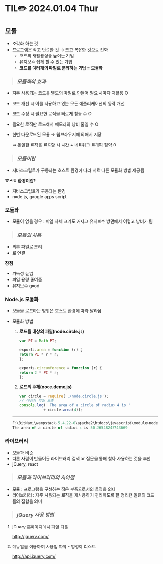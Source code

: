 # TIL✏️ 2024.01.04 Thur

## 모듈

- 조각화 하는 것
- 프로그램은 작고 단순한 것 → 크고 복잡한 것으로 진화
    - 코드의 재활용성을 높이는 기법
    - 유지보수 쉽게 할 수 있는 기법
    - **코드를 여러개의 파일로 분리하는 기법 = 모듈화**

> ### ***모듈화의 효과***

- 자주 사용되는 코드를 별도의 파일로 만들어 필요 시마다 재활용 O
- 코드 개선 시 이를 사용하고 있는 모든 애플리케이션의 동작 개선
- 코드 수정 시 필요한 로직을 빠르게 찾을 수 O
- 필요한 로직만 로드해서 메모리의 낭비 줄일 수 O
- 한번 다운로드된 모듈 → 웹브라우저에 의해서 저장
    
    ⇒ 동일한 로직을 로드할 시 시간 + 네트워크 트래픽 절약 O 
    

> ### ***모듈이란***

- 자바스크립트가 구동되는 호스트 환경에 따라 서로 다른 모듈화 방법 제공됨

**호스트 환경이란?**

- 자바스크립트가 구동되는 환경
- node.js, google apps script

### 모듈화

- 모듈이 없을 경우 : 파일 자체 크기도 커지고 유지보수 방면에서 어렵고 낭비가 됨

> ### ***모듈의 사용***

- 외부 파일로 분리
- <script></script>로 연결

**장점**

- 가독성 높임
- 파일 용량 줄여줌
- 유지보수 good

### Node.js 모듈화

- 모듈을 로드하는 방법은 호스트 환경에 따라 달라짐
- 모듈화 방법
    1. **로드될 대상의 파일(node.circle.js)**
        
        ```jsx
        var PI = Math.PI;
          
        exports.area = function (r) {
        return PI * r * r;
        };
          
        exports.circumference = function (r) {
        return 2 * PI * r;
        };
        ```
        
    2. **로드의 주체(node.demo.js)**
        
        ```jsx
        var circle = require('./node.circle.js');
        // 대상의 파일 호출
        console.log( 'The area of a circle of radius 4 is '
                   + circle.area(4));
        ```
        
    
    ---
    
    ```jsx
    F:\BitNami\wampstack-5.4.22-0\apache2\htdocs\javascript\module>node node.demo.js
    The area of a circle of radius 4 is 50.26548245743669
    ```
    

### 라이브러리

- 모듈과 비슷
- 다른 사람이 만들어둔 라이브러리 검색 or 질문을 통해 찾아 사용하는 것을 추천
- jQuery, react

> ### ***모듈과 라이브러리의 차이점***

- 모듈 : 프로그램을 구성하는 작은 부품으로서의 로직을 의미
- 라이브러리 : 자주 사용되는 로직을 재사용하기 편리하도록 잘 정리한 일련의 코드들의 집합을 의미

> ### ***jQuery 사용 방법***

1. jQuery 홈페이지에서 파일 다운
    
    http://jquery.com/
    
2. 메뉴얼을 이용하여 사용법 파악 - 명령어 리스트
    
    http://api.jquery.com/
